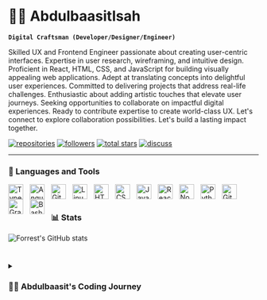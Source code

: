 # 🏄‍♂️ AbdulbaasitIsah

**`Digital Craftsman (Developer/Designer/Engineer)`**

Skilled UX and Frontend Engineer passionate about creating user-centric interfaces. Expertise in user research, wireframing, and intuitive design. Proficient in React, HTML, CSS, and JavaScript for building visually appealing web applications. Adept at translating concepts into delightful user experiences. Committed to delivering projects that address real-life challenges. Enthusiastic about adding artistic touches that elevate user journeys. Seeking opportunities to collaborate on impactful digital experiences. Ready to contribute expertise to create world-class UX. Let's connect to explore collaboration possibilities. Let's build a lasting impact together.

   <p align="left">
      <a href="https://github.com/Oxygeeeen?tab=repositories">
         <img alt="repositories" title="My Repos" src="https://custom-icon-badges.demolab.com/badge/-My%20Repos-blue?style=for-the-badge&logoColor=white&logo=repo"/></a>
      <a href="https://github.com/Oxygeeeen?tab=followers">
         <img alt="followers" title="Follow me on Github" src="https://custom-icon-badges.demolab.com/github/followers/Oxygeeeen?color=236ad3&labelColor=1155ba&style=for-the-badge&logo=person-add&label=Follow&logoColor=white"/></a>
      <a href="https://github.com/Oxygeeeen?tab=repositories&sort=stargazers">
         <img alt="total stars" title="Total stars on GitHub" src="https://custom-icon-badges.demolab.com/github/stars/Oxygeeeen?color=55960c&style=for-the-badge&labelColor=488207&logo=star"/></a>
      <a href="https://www.linkedin.com/in/isah-abdulbaasit-a96946245/">
         <img alt="discuss" title="Let's discuss on LinkedIn" src="https://custom-icon-badges.demolab.com/badge/-Discuss-plum?style=for-the-badge&logo=comment-discussion&logoColor=black"/></a>
   </p>

---

### 🧰 Languages and Tools

<img align="left" alt="TypeScript" width="30px" style="padding-right:10px;" src="https://cdn.jsdelivr.net/gh/devicons/devicon/icons/typescript/typescript-plain.svg" />
<img align="left" alt="Angular" width="30px" style="padding-right:10px;" src="https://cdn.jsdelivr.net/gh/devicons/devicon/icons/angularjs/angularjs-plain.svg" />
<img align="left" alt="Git" width="30px" style="padding-right:10px;" src="https://cdn.jsdelivr.net/gh/devicons/devicon/icons/git/git-original.svg" />
<img align="left" alt="Linux" width="30px" style="padding-right:10px;" src="https://cdn.jsdelivr.net/gh/devicons/devicon/icons/linux/linux-original.svg" />
<img align="left" alt="HTML" width="30px" style="padding-right:10px;" src="https://cdn.jsdelivr.net/gh/devicons/devicon/icons/html5/html5-plain.svg" />
<img align="left" alt="CSS" width="30px" style="padding-right:10px;" src="https://cdn.jsdelivr.net/gh/devicons/devicon/icons/css3/css3-plain.svg" />
<img align="left" alt="JavaScript" width="30px" style="padding-right:10px;" src="https://cdn.jsdelivr.net/gh/devicons/devicon/icons/javascript/javascript-plain.svg" />
<img align="left" alt="React" width="30px" style="padding-right:10px;" src="https://cdn.jsdelivr.net/gh/devicons/devicon/icons/react/react-original.svg" />
<img align="left" alt="NodeJS" width="30px" style="padding-right:10px;" src="https://cdn.jsdelivr.net/gh/devicons/devicon/icons/nodejs/nodejs-original.svg" />
<img align="left" alt="Python" width="30px" style="padding-right:10px;" src="https://cdn.jsdelivr.net/gh/devicons/devicon/icons/python/python-plain.svg" />
<img align="left" alt="GitHub" width="30px" style="padding-right:10px;" src="https://cdn.jsdelivr.net/gh/devicons/devicon/icons/github/github-original.svg" />
<img align="left" alt="Gradle" width="30px" style="padding-right:10px;" src="https://cdn.jsdelivr.net/gh/devicons/devicon/icons/gradle/gradle-plain.svg" />
<img align="left" alt="Bash" width="30px" style="padding-right:10px;" src="https://cdn.jsdelivr.net/gh/devicons/devicon/icons/bash/bash-original.svg" />
<br />

#

### 📊 Stats

![Forrest's GitHub stats](https://github-readme-stats.vercel.app/api?username=Oxygeeeen&show_icons=true&theme=gruvbox)

<!-- ![GitHub Streak](https://streak-stats.demolab.com?user=ForrestKnight&theme=gruvbox&border_radius=4.5) -->

#

<details>
 <summary><h3>👨‍💻 Abdulbaasit's Coding Journey</h3></summary>
   As a seasoned and innovative Frontend and UX Engineer, my coding journey began long before stepping foot in university, in my early 20s. My inherent curiosity and thirst for knowledge led me to explore the world of programming on my own, driven by an insatiable appetite for learning.


   Even without formal training, I quickly grasped complex concepts and adapted easily to new technologies. Through sheer determination and a natural knack for problem-solving, I found myself building functional and creative projects from scratch.

   As I embarked on my computer science degree, I already had a wealth of experience under my belt, setting me apart from my peers. My unique story and unconventional path gave me a fresh perspective and an unyielding passion for the craft.

   Throughout my journey, I've had the privilege of working on diverse and challenging projects, pushing the boundaries of frontend and UX engineering. My knack for innovation and innate intelligence fueled my dedication to crafting captivating user experiences that leave a lasting impression.

   I am humbled by the opportunities I've had to collaborate with brilliant minds, both within and outside the university. The experience has enriched my skill set, broadened my horizons, and reinforced my belief in the power of technology to transform lives.

   With each project, I continue to embrace new challenges, striving to make a meaningful impact in the digital realm. My journey is a testament to the boundless potential of self-driven learning and the magic that unfolds when passion and intelligence intertwine.

   As I progress in my career, I remain committed to pushing the boundaries of innovation, eagerly embracing the unknown, and leaving a trail of exceptional user experiences in my wake. Let's continue this extraordinary journey of creating the future, one code at a time.

[website]: https://abdulbaasitisah.netlify.app
